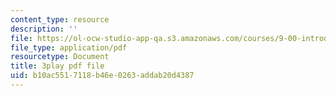 ```yaml
---
content_type: resource
description: ''
file: https://ol-ocw-studio-app-qa.s3.amazonaws.com/courses/9-00-introduction-to-psychology-fall-2004/b10ac5517118b46e0263addab20d4387_10495.pdf
file_type: application/pdf
resourcetype: Document
title: 3play pdf file
uid: b10ac551-7118-b46e-0263-addab20d4387
---
```

